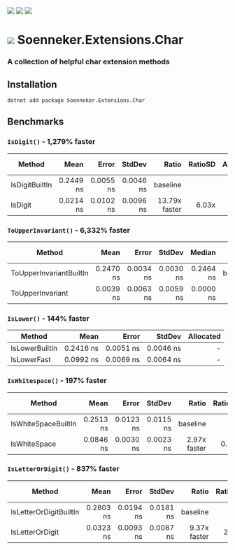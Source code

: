 [![](https://img.shields.io/nuget/v/soenneker.extensions.char.svg?style=for-the-badge)](https://www.nuget.org/packages/soenneker.extensions.char/)
[![](https://img.shields.io/github/actions/workflow/status/soenneker/soenneker.extensions.char/publish-package.yml?style=for-the-badge)](https://github.com/soenneker/soenneker.extensions.char/actions/workflows/publish-package.yml)
[![](https://img.shields.io/nuget/dt/soenneker.extensions.char.svg?style=for-the-badge)](https://www.nuget.org/packages/soenneker.extensions.char/)

# ![](https://user-images.githubusercontent.com/4441470/224455560-91ed3ee7-f510-4041-a8d2-3fc093025112.png) Soenneker.Extensions.Char
### A collection of helpful char extension methods

## Installation

```
dotnet add package Soenneker.Extensions.Char
```

## Benchmarks

### `IsDigit()` - 1,279% faster
| Method         | Mean      | Error     | StdDev    | Ratio         | RatioSD | Allocated | Alloc Ratio |
|--------------- |----------:|----------:|----------:|--------------:|--------:|----------:|------------:|
| IsDigitBuiltIn | 0.2449 ns | 0.0055 ns | 0.0046 ns |      baseline |         |         - |          NA |
| IsDigit        | 0.0214 ns | 0.0102 ns | 0.0096 ns | 13.79x faster |   6.03x |         - |          NA |

### `ToUpperInvariant()` - 6,332% faster

| Method                  | Mean      | Error     | StdDev    | Median    | Ratio    | RatioSD | Allocated | Alloc Ratio |
|------------------------ |----------:|----------:|----------:|----------:|---------:|--------:|----------:|------------:|
| ToUpperInvariantBuiltIn | 0.2470 ns | 0.0034 ns | 0.0030 ns | 0.2464 ns | baseline |         |         - |          NA |
| ToUpperInvariant        | 0.0039 ns | 0.0063 ns | 0.0059 ns | 0.0000 ns |       NA |      NA |         - |          NA |

### `IsLower()` - 144% faster
| Method         | Mean      | Error     | StdDev    | Allocated |
|--------------- |----------:|----------:|----------:|----------:|
| IsLowerBuiltIn | 0.2416 ns | 0.0051 ns | 0.0046 ns |         - |
| IsLowerFast    | 0.0992 ns | 0.0069 ns | 0.0064 ns |         - |

### `IsWhitespace()` - 197% faster

| Method          | Mean      | Error     | StdDev    | Ratio        | RatioSD | Allocated | Alloc Ratio |
|---------------- |----------:|----------:|----------:|-------------:|--------:|----------:|------------:|
| IsWhiteSpaceBuiltIn | 0.2513 ns | 0.0123 ns | 0.0115 ns |     baseline |         |         - |          NA |
| IsWhiteSpace    | 0.0846 ns | 0.0030 ns | 0.0023 ns | 2.97x faster |   0.15x |         - |          NA |

### `IsLetterOrDigit()` - 837% faster
| Method                 | Mean      | Error     | StdDev    | Ratio        | RatioSD | Allocated | Alloc Ratio |
|----------------------- |----------:|----------:|----------:|-------------:|--------:|----------:|------------:|
| IsLetterOrDigitBuiltIn | 0.2803 ns | 0.0194 ns | 0.0181 ns |     baseline |         |         - |          NA |
| IsLetterOrDigit        | 0.0323 ns | 0.0093 ns | 0.0087 ns | 9.37x faster |   2.94x |         - |          NA |